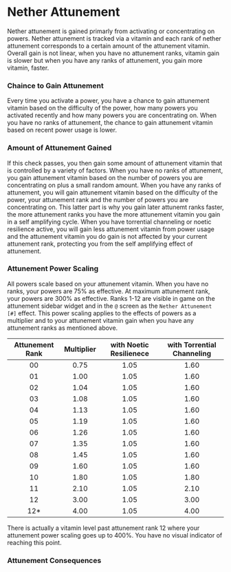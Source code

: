 # Nether Attunement
Nether attunement is gained primarly from activating or concentrating on powers. Nether attunement is tracked via a vitamin and each rank of nether attunement corresponds to a certain amount of the attunement vitamin. Overall gain is not linear, when you have no attunement ranks, vitamin gain is slower but when you have any ranks of attunement, you gain more vitamin, faster.

### Chaince to Gain Attunement
Every time you activate a power, you have a chance to gain attunement vitamin based on the difficulty of the power, how many powers you activated recently and how many powers you are concentrating on. When you have no ranks of attunement, the chance to gain attunement vitamin based on recent power usage is lower.

### Amount of Attunement Gained
If this check passes, you then gain some amount of attunement vitamin that is controlled by a variety of factors. When you have no ranks of attunement, you gain attunement vitamin based on the number of powers you are concentrating on plus a small random amount. When you have any ranks of attunement, you will gain attunement vitamin based on the difficulty of the power, your attunement rank and the number of powers you are concentrating on. This latter part is why you gain later attunemt ranks faster, the more attunement ranks you have the more attunement vitamin you gain in a self amplifying cycle.
When you have torrential channeling or noetic resilience active, you will gain less attunement vitamin from power usage and the attunement vitamin you do gain is not affected by your current attunement rank, protecting you from the self amplifying effect of attunement.

### Attunement Power Scaling
All powers scale based on your attunement vitamin. When you have no ranks, your powers are 75% as effective. At maximum attunement rank, your powers are 300% as effective. Ranks 1-12 are visible in game on the attunement sidebar widget and in the `@` screen as the `Nether Attunement [#]` effect.
This power scaling applies to the effects of powers as a multiplier and to your attunement vitamin gain when you have any attunement ranks as mentioned above.

| Attunement Rank | Multiplier | with Noetic Resilienece | with Torrential Channeling |
| :--: | :--: | :--: | :--: |
|  00  | 0.75 | 1.05 | 1.60 |
|  01  | 1.00 | 1.05 | 1.60 |
|  02  | 1.04 | 1.05 | 1.60 |
|  03  | 1.08 | 1.05 | 1.60 |
|  04  | 1.13 | 1.05 | 1.60 |
|  05  | 1.19 | 1.05 | 1.60 |
|  06  | 1.26 | 1.05 | 1.60 |
|  07  | 1.35 | 1.05 | 1.60 |
|  08  | 1.45 | 1.05 | 1.60 |
|  09  | 1.60 | 1.05 | 1.60 |
|  10  | 1.80 | 1.05 | 1.80 |
|  11  | 2.10 | 1.05 | 2.10 |
|  12  | 3.00 | 1.05 | 3.00 |
|  12* | 4.00 | 1.05 | 4.00 |

There is actually a vitamin level past attunement rank 12 where your attunement power scaling goes up to 400%. You have no visual indicator of reaching this point.

### Attunement Consequences
